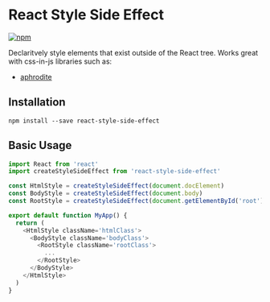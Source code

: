 React Style Side Effect
=========================

[![npm](https://img.shields.io/npm/v/react-style-side-effect.svg?style=flat-square)](https://www.npmjs.com/package/react-style-side-effect)

Declaritvely style elements that exist outside of the React tree. Works great with css-in-js libraries such as:
- [aphrodite](https://github.com/Khan/aphrodite)

## Installation

```
npm install --save react-style-side-effect
```

## Basic Usage

```js
import React from 'react'
import createStyleSideEffect from 'react-style-side-effect'

const HtmlStyle = createStyleSideEffect(document.docElement)
const BodyStyle = createStyleSideEffect(document.body)
const RootStyle = createStyleSideEffect(document.getElementById('root'))

export default function MyApp() {
  return (
    <HtmlStyle className='htmlClass'>
      <BodyStyle className='bodyClass'>
        <RootStyle className='rootClass'>
          ...
        </RootStyle>
      </BodyStyle>
    </HtmlStyle>
  )
}
```
